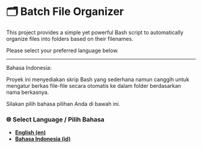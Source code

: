 # 🗂️ Batch File Organizer

This project provides a simple yet powerful Bash script to automatically organize files into folders based on their filenames.

Please select your preferred language below.

---
Bahasa Indonesia:

Proyek ini menyediakan skrip Bash yang sederhana namun canggih untuk mengatur berkas file-file secara otomatis ke dalam folder berdasarkan nama berkasnya.

Silakan pilih bahasa pilihan Anda di bawah ini.

### 🌐 Select Language / Pilih Bahasa

* [**English (en)**](./en/README.md)
* [**Bahasa Indonesia (id)**](./id/README.md)
